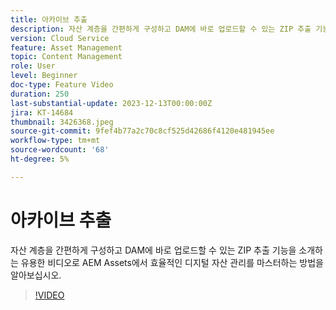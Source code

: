 ```yaml
---
title: 아카이브 추출
description: 자산 계층을 간편하게 구성하고 DAM에 바로 업로드할 수 있는 ZIP 추출 기능을 소개하는 유용한 비디오로 AEM Assets에서 효율적인 디지털 자산 관리를 마스터하는 방법을 알아보십시오.
version: Cloud Service
feature: Asset Management
topic: Content Management
role: User
level: Beginner
doc-type: Feature Video
duration: 250
last-substantial-update: 2023-12-13T00:00:00Z
jira: KT-14684
thumbnail: 3426368.jpeg
source-git-commit: 9fef4b77a2c70c8cf525d42686f4120e481945ee
workflow-type: tm+mt
source-wordcount: '68'
ht-degree: 5%

---
```



# 아카이브 추출

자산 계층을 간편하게 구성하고 DAM에 바로 업로드할 수 있는 ZIP 추출 기능을 소개하는 유용한 비디오로 AEM Assets에서 효율적인 디지털 자산 관리를 마스터하는 방법을 알아보십시오.

>[!VIDEO](https://video.tv.adobe.com/v/3426368/?learn=on)
